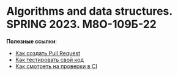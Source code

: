 # Algorithms and data structures. SPRING 2023. М8О-109Б-22

**Полезные ссылки**:
- [Как создать Pull Request](Labs_summary/PULL_REQUEST.md)
- [Как тестировать свой код](tools/CppTest/README.md)
- [Как смотреть на проверки в CI](tools/CI_checks.md)




